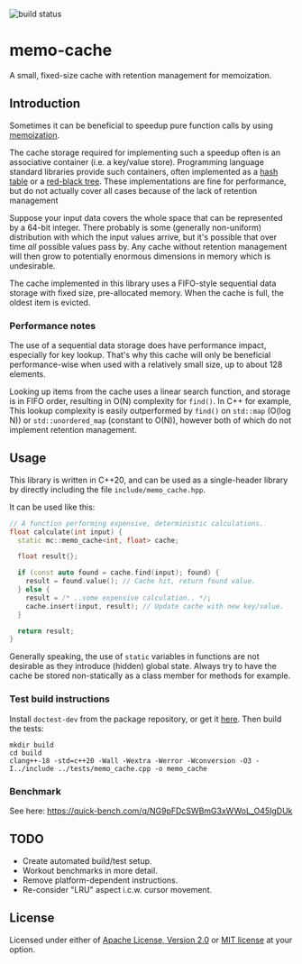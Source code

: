 ![build status](https://github.com/krisvanrens/memo-cache/actions/workflows/build-and-test.yml/badge.svg)

# memo-cache

A small, fixed-size cache with retention management for memoization.

## Introduction

Sometimes it can be beneficial to speedup pure function calls by using [memoization](https://en.wikipedia.org/wiki/Memoization).

The cache storage required for implementing such a speedup often is an associative container (i.e. a key/value store).
Programming language standard libraries provide such containers, often implemented as a [hash table](https://en.wikipedia.org/wiki/Hash_table) or a [red-black tree](https://en.wikipedia.org/wiki/Red%E2%80%93black_tree).
These implementations are fine for performance, but do not actually cover all cases because of the lack of retention management

Suppose your input data covers the whole space that can be represented by a 64-bit integer.
There probably is some (generally non-uniform) distribution with which the input values arrive, but it's possible that over time *all* possible values pass by.
Any cache without retention management will then grow to potentially enormous dimensions in memory which is undesirable.

The cache implemented in this library uses a FIFO-style sequential data storage with fixed size, pre-allocated memory.
When the cache is full, the oldest item is evicted.

### Performance notes

The use of a sequential data storage does have performance impact, especially for key lookup.
That's why this cache will only be beneficial performance-wise when used with a relatively small size, up to about 128 elements.

Looking up items from the cache uses a linear search function, and storage is in FIFO order, resulting in O(N) complexity for `find()`.
In C++ for example, This lookup complexity is easily outperformed by `find()` on `std::map` (O(log N)) or `std::unordered_map` (constant to O(N)), however both of which do not implement retention management.

## Usage

This library is written in C++20, and can be used as a single-header library by directly including the file `include/memo_cache.hpp`.

It can be used like this:

```c++
// A function performing expensive, deterministic calculations.
float calculate(int input) {
  static mc::memo_cache<int, float> cache;

  float result{};

  if (const auto found = cache.find(input); found) {
    result = found.value(); // Cache hit, return found value.
  } else {
    result = /* ..some expensive calculation.. */;
    cache.insert(input, result); // Update cache with new key/value.
  }

  return result;
}
```

Generally speaking, the use of `static` variables in functions are not desirable as they introduce (hidden) global state.
Always try to have the cache be stored non-statically as a class member for methods for example.

### Test build instructions

Install `doctest-dev` from the package repository, or get it [here](https://github.com/doctest/doctest).
Then build the tests:

```
mkdir build
cd build
clang++-18 -std=c++20 -Wall -Wextra -Werror -Wconversion -O3 -I../include ../tests/memo_cache.cpp -o memo_cache
```

### Benchmark

See here: https://quick-bench.com/q/NG9pFDcSWBmG3xWWoL_O45IgDUk

## TODO

- Create automated build/test setup.
- Workout benchmarks in more detail.
- Remove platform-dependent instructions.
- Re-consider "LRU" aspect i.c.w. cursor movement.

## License

Licensed under either of [Apache License, Version 2.0](LICENSE-APACHE) or [MIT license](LICENSE-MIT) at your option.
